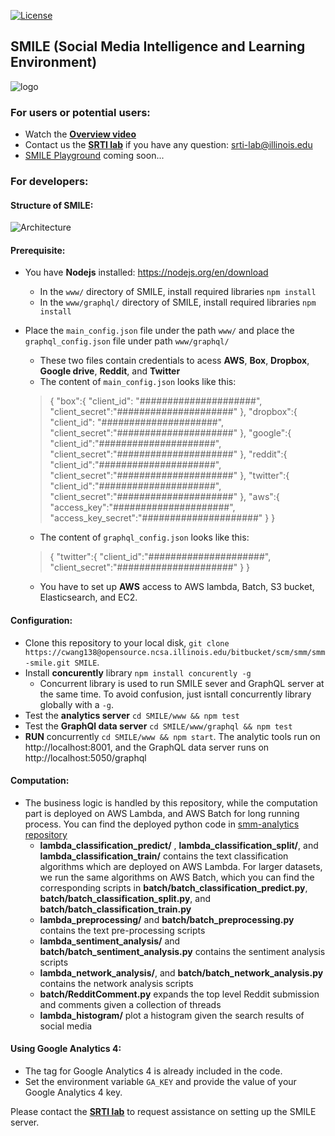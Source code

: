 [![License](https://img.shields.io/badge/License-Apache%202.0-blue.svg)](https://opensource.org/licenses/Apache-2.0) 

## SMILE (Social Media Intelligence and Learning Environment)
![logo](www/public/bootstrap/img/logo/smile-logos/square3.png)

### For users or potential users:
- Watch the **[Overview video](https://www.youtube.com/watch?v=ySb-8TwJ0Ds)**
- Contact us the **[SRTI lab](https://srtilab.techservices.illinois.edu/about/)** if you have any question: <a href="mailto:srti-lab@illinois.edu">srti-lab@illinois.edu</a>
- [SMILE Playground](https://smm-tester.ncsa.illinois.edu) coming soon...

### For developers:
#### Structure of SMILE:
![Architecture](./www/docs/SMILE_architecture.png)

#### Prerequisite:
- You have **Nodejs** installed: https://nodejs.org/en/download
   * In the ```www/``` directory of SMILE, install required libraries ```npm install```
   * In the ```www/graphql/``` directory of SMILE, install required libraries ```npm install```
- Place the ```main_config.json``` file under the path ```www/``` and place the ```graphql_config.json``` file under path ```www/graphql/```
   * These two files contain credentials to acess **AWS**, **Box**, **Dropbox**, **Google drive**, **Reddit**, and **Twitter**
   * The content of ```main_config.json``` looks like this:
   >{
      "box":{
        "client_id": "#####################",
        "client_secret":"#####################"
      },
      "dropbox":{
        "client_id": "#####################",
        "client_secret":"#####################"
      },
      "google":{
        "client_id":"#####################",
        "client_secret":"#####################"
      },
      "reddit":{
        "client_id":"#####################",
        "client_secret":"#####################"
      },
      "twitter":{
        "client_id":"#####################",
        "client_secret":"#####################"
      },
      "aws":{
        "access_key":"#####################",
        "access_key_secret":"#####################"
      }
    }
   * The content of ```graphql_config.json``` looks like this:
   >{
      "twitter":{
        "client_id":"#####################",
        "client_secret":"#####################"
      }
    }

   * You have to set up **AWS** access to AWS lambda, Batch, S3 bucket, Elasticsearch, and EC2.

#### Configuration:
- Clone this repository to your local disk, ```git clone https://cwang138@opensource.ncsa.illinois.edu/bitbucket/scm/smm/smm-smile.git SMILE```. 
- Install **concurently** library ```npm install concurently -g```
   * Concurrent library is used to run SMILE sever and GraphQL server at the same time. To avoid confusion, just isntall
concurrently library globally with a ```-g```.
- Test the **analytics server** ```cd SMILE/www && npm test```
- Test the **GraphQl data server** ```cd SMILE/www/graphql && npm test```
- **RUN** concurrently ```cd SMILE/www && npm start```. The analytic tools run on http://localhost:8001, and the GraphQL data server runs on http://localhost:5050/graphql

#### Computation:
- The business logic is handled by this repository, while the computation part is deployed on AWS Lambda,
 and AWS Batch for long running process. 
You can find the deployed python code in [smm-analytics repository](https://opensource.ncsa.illinois.edu/bitbucket/projects/SMM/repos/smm-analytics/browse)
   * **lambda_classification_predict/** , **lambda_classification_split/**, and **lambda_classification_train/** contains 
   the text classification algorithms which are deployed on AWS Lambda. For larger datasets, we run the same algorithms on AWS Batch, which 
   you can find the corresponding scripts in **batch/batch_classification_predict.py**, **batch/batch_classification_split.py**, and 
   **batch/batch_classification_train.py**
   * **lambda_preprocessing/** and **batch/batch_preprocessing.py** contains the text pre-processing scripts
   * **lambda_sentiment_analysis/** and **batch/batch_sentiment_analysis.py** contains the sentiment analysis scripts
   * **lambda_network_analysis/**, and **batch/batch_network_analysis.py** contains the network analysis scripts
   * **batch/RedditComment.py** expands the top level Reddit submission and comments given a collection of threads
   * **lambda_histogram/** plot a histogram given the search results of social media

#### Using Google Analytics 4:
- The tag for Google Analytics 4 is already included in the code.
- Set the environment variable ```GA_KEY``` and provide the value of your Google Analytics 4 key.

Please contact the **[SRTI lab](https://srtilab.techservices.illinois.edu/about/)** to request assistance on setting up the SMILE server.
